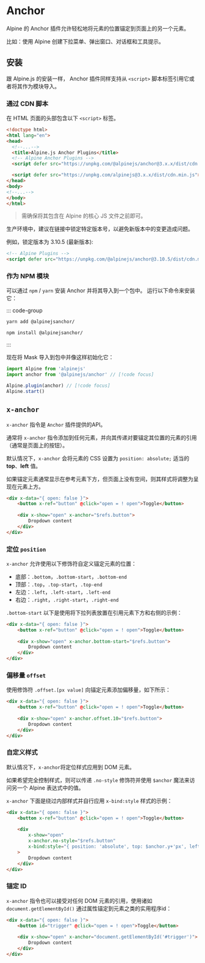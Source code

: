 # Anchor

Alpine 的 Anchor 插件允许轻松地将元素的位置锚定到页面上的另一个元素。

比如：使用 Alpine 创建下拉菜单、弹出窗口、对话框和工具提示。

## 安装

跟 Alpine.js 的安装一样， Anchor 插件同样支持从 `<script>` 脚本标签引用它或者将其作为模块导入。

### 通过 CDN 脚本

在 HTML 页面的头部包含以下 `<script>` 标签。

```html
<!doctype html>
<html lang="en">
<head>
  <!--...-->
  <title>Alpine.js Anchor Plugins</title>
  <!-- Alpine Anchor Plugins -->
  <script defer src="https://unpkg.com/@alpinejs/anchor@3.x.x/dist/cdn.min.js"></script> // [!code focus]

  <script defer src="https://unpkg.com/alpinejs@3.x.x/dist/cdn.min.js"></script> // [!code focus]
</head>
<body>
<!--...-->
</body>
</html>
```
> 需确保将其包含在 Alpine 的核心 JS 文件之前即可。

生产环境中，建议在链接中锁定特定版本号，以避免新版本中的变更造成问题。

例如，锁定版本为 3.10.5 (最新版本):

```html
<!-- Alpine Plugins -->
<script defer src="https://unpkg.com/@alpinejs/anchor@3.10.5/dist/cdn.min.js"></script>
```

### 作为 NPM 模块

可以通过 `npm` / `yarn` 安装 Anchor 并将其导入到一个包中。 运行以下命令来安装它：

::: code-group

```bash [yarn]
yarn add @alpinejsanchor/
```

```bash [npm]
npm install @alpinejsanchor/
```

:::

现在将 Mask 导入到包中并像这样初始化它：

```javascript
import Alpine from 'alpinejs'
import anchor from '@alpinejs/anchor' // [!code focus]

Alpine.plugin(anchor) // [!code focus]
Alpine.start()
```

## `x-anchor`

`x-anchor` 指令是 `Anchor` 插件提供的API。

通常将 `x-anchor` 指令添加到任何元素，并向其传递对要锚定其位置的元素的引用（通常是页面上的按钮）。

默认情况下，`x-anchor` 会将元素的 CSS 设置为 `position: absolute;` 适当的 **top**、**left** 值。

如果锚定元素通常显示在参考元素下方，但页面上没有空间，则其样式将调整为呈现在元素上方。

```html
<div x-data="{ open: false }">
    <button x-ref="button" @click="open = ! open">Toggle</button>
 
    <div x-show="open" x-anchor="$refs.button">
        Dropdown content
    </div>
</div>
```

### 定位 `position`

`x-anchor` 允许使用以下修饰符自定义锚定元素的位置：

- 底部：`.bottom`，`.bottom-start`，`.bottom-end`
- 顶部：`.top`，`.top-start`，`.top-end`
- 左边：`.left`，`.left-start`，`.left-end`
- 右边：`.right`，`.right-start`，`.right-end`

`.bottom-start` 以下是使用将下拉列表放置在引用元素下方和右侧的示例：

```html
<div x-data="{ open: false }">
    <button x-ref="button" @click="open = ! open">Toggle</button>
 
    <div x-show="open" x-anchor.bottom-start="$refs.button">
        Dropdown content
    </div>
</div>
```

### 偏移量 `offset`

使用修饰符 `.offset.[px value]` 向锚定元素添加偏移量，如下所示：

```html
<div x-data="{ open: false }">
    <button x-ref="button" @click="open = ! open">Toggle</button>
 
    <div x-show="open" x-anchor.offset.10="$refs.button">
        Dropdown content
    </div>
</div>
```

### 自定义样式

默认情况下，`x-anchor`将定位样式应用到 DOM 元素。

如果希望完全控制样式，则可以传递 `.no-style` 修饰符并使用 `$anchor` 魔法来访问另一个 Alpine 表达式中的值。

`x-anchor` 下面是绕过内部样式并自行应用 `x-bind:style` 样式的示例：

```html
<div x-data="{ open: false }">
    <button x-ref="button" @click="open = ! open">Toggle</button>
 
    <div
        x-show="open"
        x-anchor.no-style="$refs.button"
        x-bind:style="{ position: 'absolute', top: $anchor.y+'px', left: $anchor.x+'px' }"
    >
        Dropdown content
    </div>
</div>
```

### 锚定 ID

`x-anchor` 指令也可以接受对任何 DOM 元素的引用，使用诸如`document.getElementById()` 通过属性锚定到元素之类的实用程序id：

```html
<div x-data="{ open: false }">
    <button id="trigger" @click="open = ! open">Toggle</button>
 
    <div x-show="open" x-anchor="document.getElementById('#trigger')">
        Dropdown content
    </div>
</div>
```